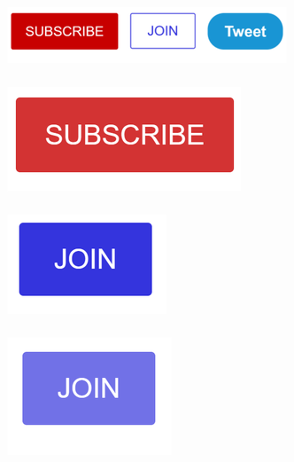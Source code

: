 ![](https://github.com/JakubTabor/HTML_CSS_basics/blob/main/Images/buttons.png)
#

![](https://github.com/JakubTabor/HTML_CSS_basics/blob/main/Images/subscribe_fade.png)
#

![](https://github.com/JakubTabor/HTML_CSS_basics/blob/main/Images/join_color.png)
#

![](https://github.com/JakubTabor/HTML_CSS_basics/blob/main/Images/join_hover.png)
